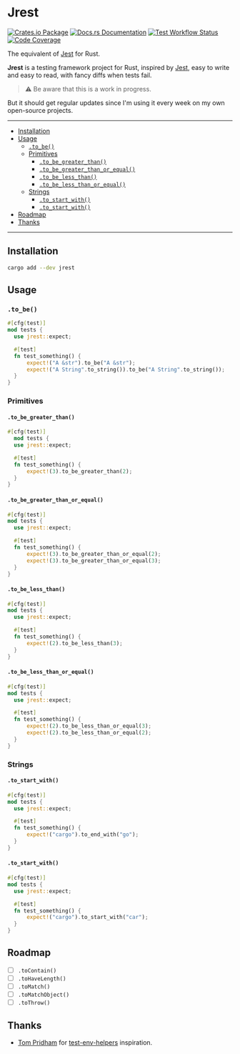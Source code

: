 # Jrest

[![Crates.io Package](https://img.shields.io/crates/v/jrest?style=for-the-badge)](https://crates.io/crates/jrest)
[![Docs.rs Documentation](https://img.shields.io/docsrs/jrest/latest?style=for-the-badge)](https://docs.rs/jrest/latest/jrest)
[![Test Workflow Status](https://img.shields.io/github/actions/workflow/status/ivangabriele/jrest/test.yml?label=CI&style=for-the-badge)](https://github.com/ivangabriele/jrest/actions?query=branch%3Amain+workflow%3ATest++)
[![Code Coverage](https://img.shields.io/codecov/c/github/ivangabriele/jrest/main?label=Cov&style=for-the-badge)](https://app.codecov.io/github/ivangabriele/jrest)

The equivalent of [Jest](https://jestjs.io) for Rust.

**Jrest** is a testing framework project for Rust, inspired by [Jest](https://jestjs.io),
easy to write and easy to read, with fancy diffs when tests fail.

> ⚠️ Be aware that this is a work in progress.
 
But it should get regular updates since I'm using it every week on my own open-source projects.

---

- [Installation](#installation)
- [Usage](#usage)
  - [`.to_be()`](#to_be)
  - [Primitives](#primitives)
    - [`.to_be_greater_than()`](#to_be_greater_than)
    - [`.to_be_greater_than_or_equal()`](#to_be_greater_than_or_equal)
    - [`.to_be_less_than()`](#to_be_less_than)
    - [`.to_be_less_than_or_equal()`](#to_be_less_than_or_equal)
  - [Strings](#strings)
    - [`.to_start_with()`](#to_start_with)
    - [`.to_start_with()`](#to_start_with-1)
- [Roadmap](#roadmap)
- [Thanks](#thanks)

---

## Installation

```sh
cargo add --dev jrest
```

## Usage

### `.to_be()`

```rust
#[cfg(test)]
mod tests {
  use jrest::expect;

  #[test]
  fn test_something() {
      expect!("A &str").to_be("A &str");
      expect!("A String".to_string()).to_be("A String".to_string());
  }
}
```

### Primitives

#### `.to_be_greater_than()`

```rust
#[cfg(test)]
  mod tests {
  use jrest::expect;

  #[test]
  fn test_something() {
      expect!(3).to_be_greater_than(2);
  }
}
```

#### `.to_be_greater_than_or_equal()`

```rust
#[cfg(test)]
mod tests {
  use jrest::expect;

  #[test]
  fn test_something() {
      expect!(3).to_be_greater_than_or_equal(2);
      expect!(3).to_be_greater_than_or_equal(3);
  }
}
```

#### `.to_be_less_than()`

```rust
#[cfg(test)]
mod tests {
  use jrest::expect;

  #[test]
  fn test_something() {
      expect!(2).to_be_less_than(3);
  }
}
```

#### `.to_be_less_than_or_equal()`

```rust
#[cfg(test)]
mod tests {
  use jrest::expect;

  #[test]
  fn test_something() {
      expect!(2).to_be_less_than_or_equal(3);
      expect!(2).to_be_less_than_or_equal(2);
  }
}
```

### Strings

#### `.to_start_with()`

```rust
#[cfg(test)]
mod tests {
  use jrest::expect;

  #[test]
  fn test_something() {
      expect!("cargo").to_end_with("go");
  }
}
```

#### `.to_start_with()`

```rust
#[cfg(test)]
mod tests {
  use jrest::expect;

  #[test]
  fn test_something() {
      expect!("cargo").to_start_with("car");
  }
}
```

## Roadmap

- [ ] `.toContain()`
- [ ] `.toHaveLength()`
- [ ] `.toMatch()`
- [ ] `.toMatchObject()`
- [ ] `.toThrow()`

## Thanks

- [Tom Pridham](https://github.com/TomPridham)
  for [test-env-helpers](https://github.com/TomPridham/test-env-helpers) inspiration.
